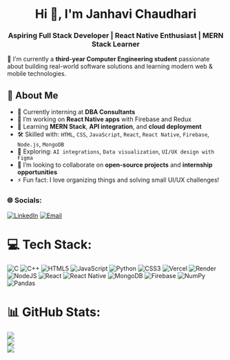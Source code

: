 <h1 align="center">Hi 👋, I'm Janhavi Chaudhari</h1>
<h3 align="center">Aspiring Full Stack Developer | React Native Enthusiast | MERN Stack Learner</h3>

🚀 I'm currently a **third-year Computer Engineering student** passionate about building real-world software solutions and learning modern web & mobile technologies.

## 💫 About Me

- 💼 Currently interning at **DBA Consultants**  
- 🔭 I’m working on **React Native apps** with Firebase and Redux  
- 🌱 Learning **MERN Stack**, **API integration**, and **cloud deployment**  
- 🛠️ Skilled with: `HTML`, `CSS`, `JavaScript`, `React`, `React Native`, `Firebase`, `Node.js`, `MongoDB`  
- 🧠 Exploring: `AI integrations`, `Data visualization`, `UI/UX design with Figma`  
- 🤝 I’m looking to collaborate on **open-source projects** and **internship opportunities**  
- ⚡ Fun fact: I love organizing things and solving small UI/UX challenges!  



### 🌐 Socials:
[![LinkedIn](https://img.shields.io/badge/LinkedIn-%230077B5.svg?logo=linkedin&logoColor=white)](https://linkedin.com/in/janhavichaudhari) 
[![Email](https://img.shields.io/badge/Email-D14836?logo=gmail&logoColor=white)](mailto:cjanhavi24@gmail.com)


# 💻 Tech Stack:
![C](https://img.shields.io/badge/c-%2300599C.svg?style=for-the-badge&logo=c&logoColor=white) ![C++](https://img.shields.io/badge/c++-%2300599C.svg?style=for-the-badge&logo=c%2B%2B&logoColor=white) ![HTML5](https://img.shields.io/badge/html5-%23E34F26.svg?style=for-the-badge&logo=html5&logoColor=white) ![JavaScript](https://img.shields.io/badge/javascript-%23323330.svg?style=for-the-badge&logo=javascript&logoColor=%23F7DF1E) ![Python](https://img.shields.io/badge/python-3670A0?style=for-the-badge&logo=python&logoColor=ffdd54) ![CSS3](https://img.shields.io/badge/css3-%231572B6.svg?style=for-the-badge&logo=css3&logoColor=white) ![Vercel](https://img.shields.io/badge/vercel-%23000000.svg?style=for-the-badge&logo=vercel&logoColor=white) ![Render](https://img.shields.io/badge/Render-%46E3B7.svg?style=for-the-badge&logo=render&logoColor=white) ![NodeJS](https://img.shields.io/badge/node.js-6DA55F?style=for-the-badge&logo=node.js&logoColor=white) ![React](https://img.shields.io/badge/react-%2320232a.svg?style=for-the-badge&logo=react&logoColor=%2361DAFB) ![React Native](https://img.shields.io/badge/react_native-%2320232a.svg?style=for-the-badge&logo=react&logoColor=%2361DAFB) ![MongoDB](https://img.shields.io/badge/MongoDB-%234ea94b.svg?style=for-the-badge&logo=mongodb&logoColor=white) ![Firebase](https://img.shields.io/badge/firebase-a08021?style=for-the-badge&logo=firebase&logoColor=ffcd34) ![NumPy](https://img.shields.io/badge/numpy-%23013243.svg?style=for-the-badge&logo=numpy&logoColor=white) ![Pandas](https://img.shields.io/badge/pandas-%23150458.svg?style=for-the-badge&logo=pandas&logoColor=white)
# 📊 GitHub Stats:
![](https://github-readme-stats.vercel.app/api?username=janhavi-241&theme=dark&hide_border=false&include_all_commits=true&count_private=true)<br/>
![](https://nirzak-streak-stats.vercel.app/?user=janhavi-241&theme=dark&hide_border=false)<br/>
![](https://github-readme-stats.vercel.app/api/top-langs/?username=janhavi-241&theme=dark&hide_border=false&include_all_commits=true&count_private=true&layout=compact)

<!-- Proudly created with GPRM ( https://gprm.itsvg.in ) -->
